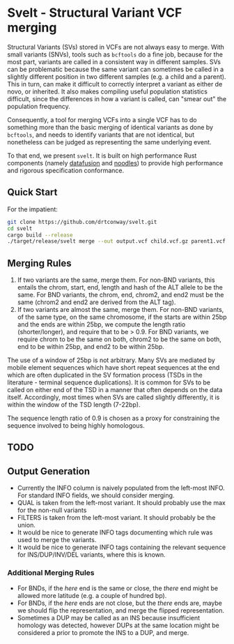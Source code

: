 # Svelt - Structural Variant VCF merging

Structural Variants (SVs) stored in VCFs are not always easy to
merge. With small variants (SNVs), tools such as `bcftools` do a fine
job, because for the most part, variants are called in a consistent way
in different samples.  SVs can be problematic because the same variant
can sometimes be called in a slightly different position in two different
samples (e.g. a child and a parent). This in turn, can make it difficult
to correctly interpret a variant as either de novo, or inherited. It
also makes compiling useful population statistics difficult, since the
differences in how a variant is called, can "smear out" the population
frequency.

Consequently, a tool for merging VCFs into a single VCF has to do
something more than the basic merging of identical variants as done by
`bcftools`, and needs to identify variants that are not identical,
but nonetheless can be judged as representing the same underlying event.

To that end, we present `svelt`. It is built on high performance Rust
components (namely [datafusion](https://datafusion.apache.org/) and
[noodles](https://github.com/zaeleus/noodles)) to provide high performance
and rigorous specification conformance.

## Quick Start

For the impatient:
```bash
git clone https://github.com/drtconway/svelt.git
cd svelt
cargo build --release
./target/release/svelt merge --out output.vcf child.vcf.gz parent1.vcf.gz parent2.vcf.gz
```

## Merging Rules

1. If two variants are the same, merge them. For non-BND variants, this
   entails the chrom, start, end, length and hash of the ALT allele to
   be the same. For BND variants, the chrom, end, chrom2, and end2 must
   be the same (chrom2 and end2 are derived from the ALT tag).
2. If two variants are almost the same, merge them. For non-BND variants,
   of the same type, on the same chromosome, if the starts are within 25bp
   and the ends are within 25bp, we compute the length ratio (shorter/longer),
   and require that to be > 0.9. For BND variants, we require chrom
   to be the same on both, chrom2 to be the same on both, end to be
   within 25bp, and end2 to be within 25bp.

The use of a window of 25bp is not arbitrary. Many SVs are mediated by
mobile element sequences which have short repeat sequences at the end
which are often duplicated in the SV formation process (TSDs in the literature -
terminal sequence duplications). It is common for SVs to be called on
either end of the TSD in a manner that often depends on the data itself.
Accordingly, most times when SVs are called slightly differently, it is
within the window of the TSD length (7-22bp).

The sequence length ratio of 0.9 is chosen as a proxy for constraining the
sequence involved to being highly homologous.

## TODO

## Output Generation

- Currently the INFO column is naively populated from the left-most INFO. For
  standard INFO fields, we should consider merging.
- QUAL is taken from the left-most variant. It should probably use the max for
  the non-null variants
- FILTERS is taken from the left-most variant. It should probably be the union.
- It would be nice to generate INFO tags documenting which rule was used to merge
  the variants.
- It would be nice to generate INFO tags containing the relevant sequence for
  INS/DUP/INV/DEL variants, where this is known.

### Additional Merging Rules

- For BNDs, if the *here* end is the same or close, the *there* end might be
  allowed more latitude (e.g. a couple of hundred bp).
- For BNDs, if the *here* ends are not close, but the *there* ends are, maybe
  we should flip the representation, and merge the flipped representation.
- Sometimes a DUP may be called as an INS because insufficient homology was
  detected, however DUPs at the same location might be considered a prior to
  promote the INS to a DUP, and merge.
